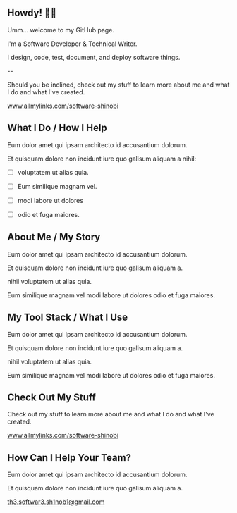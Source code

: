 ## Howdy! 👋👋

Umm... welcome to my GitHub page.

I'm a Software Developer & Technical Writer.

I design, code, test, document, and deploy software things.

--

Should you be inclined, check out my stuff to learn more about me and what I do and what I've created.

www.allmylinks.com/software-shinobi

## What I Do / How I Help

Eum dolor amet qui ipsam architecto id accusantium dolorum. 

Et quisquam dolore non incidunt iure quo galisum aliquam a nihil:

- [ ] voluptatem ut alias quia. 
- [ ] Eum similique magnam vel.

- [ ] modi labore ut dolores
- [ ] odio et fuga maiores.

## About Me / My Story

Eum dolor amet qui ipsam architecto id accusantium dolorum.

Et quisquam dolore non incidunt iure quo galisum aliquam a.

nihil voluptatem ut alias quia.

Eum similique magnam vel modi labore ut dolores odio et fuga maiores.

## My Tool Stack / What I Use

Eum dolor amet qui ipsam architecto id accusantium dolorum.

Et quisquam dolore non incidunt iure quo galisum aliquam a.

nihil voluptatem ut alias quia.

Eum similique magnam vel modi labore ut dolores odio et fuga maiores.

## Check Out My Stuff

Check out my stuff to learn more about me and what I do and what I've created.

www.allmylinks.com/software-shinobi

## How Can I Help Your Team?

Eum dolor amet qui ipsam architecto id accusantium dolorum.

Et quisquam dolore non incidunt iure quo galisum aliquam a.

th3.softwar3.sh1nob1@gmail.com
